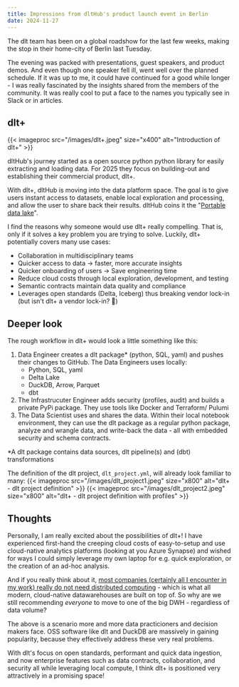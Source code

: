 ```yaml
---
title: Impressions from dltHub's product launch event in Berlin
date: 2024-11-27
---
```


The dlt team has been on a global roadshow for the last few weeks, making the stop in their home-city of Berlin last Tuesday. 

The evening was packed with presentations, guest speakers, and product demos. And even though one speaker fell ill, went well over the planned schedule. If it was up to me, it could have continued for a good while longer - I was really fascinated by the insights shared from the members of the community. It was really cool to put a face to the names you typically see in Slack or in articles.

## dlt+
{{< imageproc src="/images/dlt+.jpeg" size="x400" alt="Introduction of dlt+" >}}

dltHub's journey started as a open source python python library for easily extracting and loading data. For 2025 they focus on building-out and establishing their commercial product, dlt+.

With dlt+, dltHub is moving into the data platform space. The goal is to give users instant access to datasets, enable local exploration and processing, and allow the user to share back their results. dltHub coins it the "[Portable data lake](https://dlthub.com/blog/portable-data-lake)".

I find the reasons why someone would use dlt+ really compelling. That is, only if it solves a key problem you are trying to solve. Luckily, dlt+ potentially covers many use cases:
- Collaboration in multidisciplinary teams
- Quicker access to data -> faster, more accurate insights
- Quicker onboarding of users -> Save engineering time
- Reduce cloud costs through local exploration, development, and testing
- Semantic contracts maintain data quality and compliance
- Leverages open standards (Delta, Iceberg) thus breaking vendor lock-in (but isn't dlt+ a vendor lock-in? 🧐)

## Deeper look
The rough workflow in dlt+ would look a little something like this:
1. Data Engineer creates a dlt package* (python, SQL, yaml) and pushes their changes to GitHub. The Data Engineers uses locally:
    - Python, SQL, yaml
    - Delta Lake
    - DuckDB, Arrow, Parquet
    - dbt
2. The Infrastrucuter Engineer adds security (profiles, audit) and builds a private PyPi package. They use tools like Docker and Terraform/ Pulumi
3. The Data Scientist uses and shares the data. Within their local notebook environment, they can use the dlt package as a regular python package, analyze and wrangle data, and write-back the data - all with embedded security and schema contracts.

*A dlt package contains data sources, dlt pipeline(s) and (dbt) transformations

The definition of the dlt project, `dlt_project.yml`, will already look familiar to many:
{{< imageproc src="/images/dlt_project1.jpeg" size="x800" alt="dlt+ - dlt project definition" >}}
{{< imageproc src="/images/dlt_project2.jpeg" size="x800" alt="dlt+ - dlt project definition with profiles" >}}


## Thoughts
Personally, I am really excited about the possibilities of dlt+! I have experienced first-hand the creeping cloud costs of easy-to-setup and use cloud-native analytics platforms (looking at you Azure Synapse) and wished for ways I could simply leverage my own laptop for e.g. quick exploration, or the creation of an ad-hoc analysis. 

And if you really think about it, [most companies (certainly all I encounter in my work) really do not need distributed computing](https://motherduck.com/blog/redshift-files-hunt-for-big-data/) - which is what all modern, cloud-native datawarehouses are built on top of. So why are we still recommending *everyone* to move to one of the big DWH - regardless of data volume?

The above is a scenario more and more data practicioners and decision makers face. OSS software like dlt and DuckDB are massively in gaining popularity, because they effectively address these very real problems. 

With dlt's focus on open standards, performant and quick data ingestion, and now enterprise features such as data contracts, collaboration, and security all while leveraging local compute, I think dlt+ is positioned very attractively in a promising space!